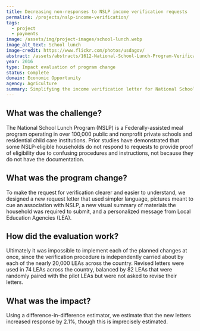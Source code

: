 ```yaml
---
title: Decreasing non-responses to NSLP income verification requests
permalink: /projects/nslp-income-verification/
tags: 
  - project
  - payments
image: /assets/img/project-images/school-lunch.webp
image_alt_text: School lunch
image-credit: https://www.flickr.com/photos/usdagov/
abstract: /assets/abstracts/1612-National-School-Lunch-Program-Verification.pdf
year: 2016
type: Impact evaluation of program change
status: Complete
domain: Economic Opportunity
agency: Agriculture
summary: Simplifying the income verification letter for National School Lunch Program recipients increased response rate by 2.1%
---
```

## What was the challenge?
The National School Lunch Program (NSLP) is a Federally-assisted meal program operating in over 100,000 public and nonprofit private schools and residential child care institutions. Prior studies have demonstrated that some NSLP-eligible households do not respond to requests to provide proof of eligibility due to confusing procedures and instructions, not because they do not have the documentation.

## What was the program change?
To make the request for verification clearer and easier to understand, we designed a new request letter that used simpler language, pictures meant to cue an association with NSLP, a new visual summary of materials the household was required to submit, and a personalized message from Local Education Agencies (LEA).

## How did the evaluation work?
Ultimately it was impossible to implement each of the planned changes at once, since the verification procedure is independently carried about by each of the nearly 20,000 LEAs across the country. Revised letters were used in 74 LEAs across the country, balanced by 82 LEAs that were randomly paired with the pilot LEAs but were not asked to revise their letters.

## What was the impact?
Using a difference-in-difference estimator, we estimate that the new letters increased response by 2.1%, though this is imprecisely estimated.
